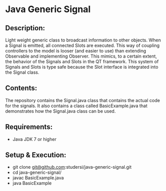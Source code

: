 Java Generic Signal
===================

Description:
------------
Light weight generic class to broadcast information to other objects.
When a Signal is emitted, all connected Slots are executed.
This way of coupling controllers to the model is looser (and easier to use)
than extending Observable and implementing Observer.
This mimics, to a certain extent, the behavior of the Signals and Slots
in the QT framework.
This system of Signals and Slots is type safe because the Slot
interface is integrated into the Signal class.

Contents:
---------
The repository contains the Signal.java class that contains the actual code for the signals. It also contains a class called BasicExample.java that demonstrates how the Signal.java class can be used.

Requirements:
-------------
- Java JDK 7 or higher

Setup & Execution:
------
- git clone git@github.com:studersi/java-generic-signal.git
- cd java-generic-signal/
- javac BasicExample.java
- java BasicExample